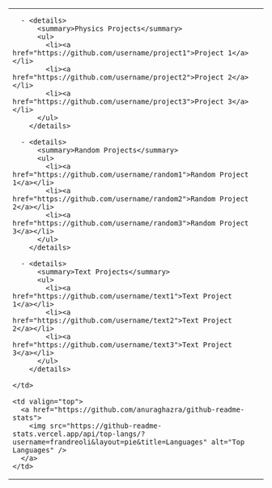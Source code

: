 <table>
  <tr>
    <!-- Left side with collapsible lists -->
    <td valign="top" style="padding-right: 20px;">

      - <details>
          <summary>Physics Projects</summary>
          <ul>
            <li><a href="https://github.com/username/project1">Project 1</a></li>
            <li><a href="https://github.com/username/project2">Project 2</a></li>
            <li><a href="https://github.com/username/project3">Project 3</a></li>
          </ul>
        </details>

      - <details>
          <summary>Random Projects</summary>
          <ul>
            <li><a href="https://github.com/username/random1">Random Project 1</a></li>
            <li><a href="https://github.com/username/random2">Random Project 2</a></li>
            <li><a href="https://github.com/username/random3">Random Project 3</a></li>
          </ul>
        </details>

      - <details>
          <summary>Text Projects</summary>
          <ul>
            <li><a href="https://github.com/username/text1">Text Project 1</a></li>
            <li><a href="https://github.com/username/text2">Text Project 2</a></li>
            <li><a href="https://github.com/username/text3">Text Project 3</a></li>
          </ul>
        </details>

    </td>

    <td valign="top">
      <a href="https://github.com/anuraghazra/github-readme-stats">
        <img src="https://github-readme-stats.vercel.app/api/top-langs/?username=frandreoli&layout=pie&title=Languages" alt="Top Languages" />
      </a>
    </td>
  </tr>
</table>
